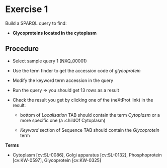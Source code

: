 # Exercise 1

Build a SPARQL query to find:

* **Glycoproteins located in the cytoplasm**

## Procedure

* Select sample query 1 (NXQ_00001)

* Use the term finder to get the accession code of *glycoprotein*

* Modify the keyword term accession in the query

* Run the query => you should get 13 rows as a result
 
* Check the result you get by clicking one of the (neXtProt link) in the result:

  * bottom of *Localisation* TAB should contain the term *Cytoplasm* or a more specific one (a :childOf Cytoplasm)
 
  * *Keyword* section of Sequence TAB should contain the *Glycoprotein* term

**Terms**

* Cytoplasm [cv:SL-0086], Golgi apparatus [cv:SL-0132], Phosphoprotein [cv:KW-0597], Glycoprotein [cv:KW-0325]
